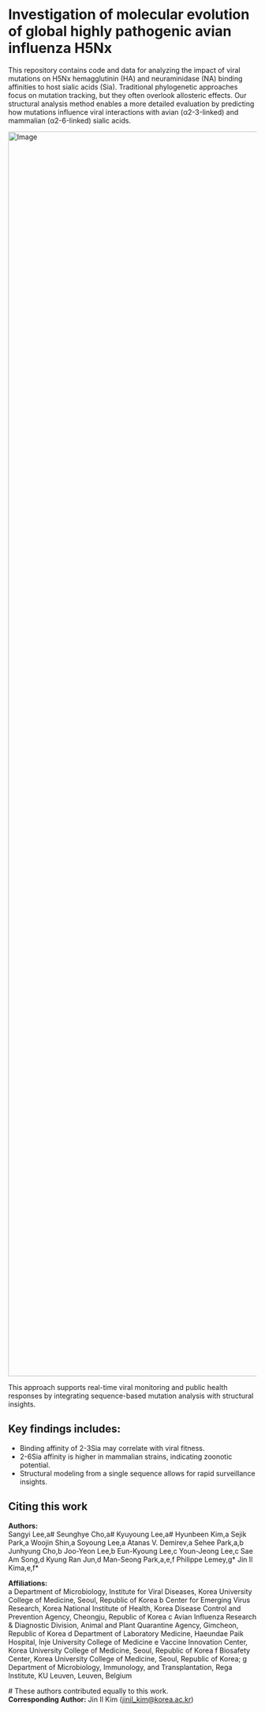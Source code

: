 # Investigation of molecular evolution of global highly pathogenic avian influenza H5Nx 

This repository contains code and data for analyzing the impact of viral mutations on H5Nx hemagglutinin (HA) and neuraminidase (NA) binding affinities to host sialic acids (Sia). Traditional phylogenetic approaches focus on mutation tracking, but they often overlook allosteric effects. Our structural analysis method enables a more detailed evaluation by predicting how mutations influence viral interactions with avian (α2-3-linked) and mammalian (α2-6-linked) sialic acids.

<img width="2517" alt="Image" src="https://github.com/user-attachments/assets/9699d4c5-4012-46c0-992d-6ecc74316748" />

This approach supports real-time viral monitoring and public health responses by integrating sequence-based mutation analysis with structural insights.

## Key findings includes:
- Binding affinity of 2-3Sia may correlate with viral fitness.
- 2-6Sia affinity is higher in mammalian strains, indicating zoonotic potential.
- Structural modeling from a single sequence allows for rapid surveillance insights.




## Citing this work

**Authors:**  
Sangyi Lee,a# Seunghye Cho,a# Kyuyoung Lee,a# Hyunbeen Kim,a Sejik Park,a Woojin Shin,a Soyoung Lee,a Atanas V. Demirev,a Sehee Park,a,b Junhyung Cho,b Joo-Yeon Lee,b Eun-Kyoung Lee,c Youn-Jeong Lee,c Sae Am Song,d Kyung Ran Jun,d Man-Seong Park,a,e,f Philippe Lemey,g* Jin Il Kima,e,f*


**Affiliations:**  
a Department of Microbiology, Institute for Viral Diseases, Korea University College of Medicine, Seoul, Republic of Korea
b Center for Emerging Virus Research, Korea National Institute of Health, Korea Disease Control and Prevention Agency, Cheongju, Republic of Korea 
c Avian Influenza Research & Diagnostic Division, Animal and Plant Quarantine Agency, Gimcheon, Republic of Korea
d Department of Laboratory Medicine, Haeundae Paik Hospital, Inje University College of Medicine
e Vaccine Innovation Center, Korea University College of Medicine, Seoul, Republic of Korea
f Biosafety Center, Korea University College of Medicine, Seoul, Republic of Korea; g Department of Microbiology, Immunology, and Transplantation, Rega Institute, KU Leuven, Leuven, Belgium


\# These authors contributed equally to this work.  
**Corresponding Author:** Jin Il Kim ([jinil_kim@korea.ac.kr](mailto:jinil_kim@korea.ac.kr))  
